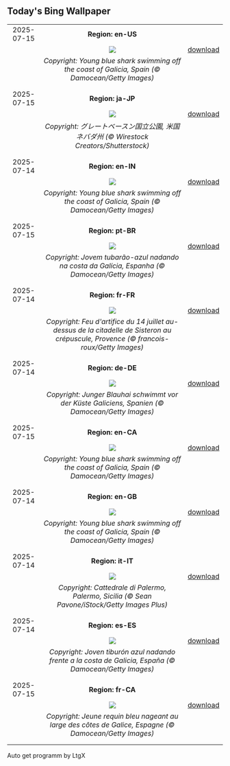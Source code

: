 ## Today's Bing Wallpaper
|      |      |      |
| :----: | :----: | :----: |
|2025-07-15|**Region: en-US**||
||![](https://www.bing.com/th?id=OHR.YoungShark_EN-US4689572794_UHD.jpg&pid=hp&w=1152&h=648&rs=1&c=4)| [download](https://www.bing.com/th?id=OHR.YoungShark_EN-US4689572794_UHD.jpg)|
||*Copyright: Young blue shark swimming off the coast of Galicia, Spain (© Damocean/Getty Images)*
||
|||
|2025-07-15|**Region: ja-JP**||
||![](https://www.bing.com/th?id=OHR.PerseidsPine_JA-JP0980673364_UHD.jpg&pid=hp&w=1152&h=648&rs=1&c=4)| [download](https://www.bing.com/th?id=OHR.PerseidsPine_JA-JP0980673364_UHD.jpg)|
||*Copyright: グレートベースン国立公園, 米国 ネバダ州 (© Wirestock Creators/Shutterstock)*
||
|||
|2025-07-14|**Region: en-IN**||
||![](https://www.bing.com/th?id=OHR.YoungShark_EN-IN1362768509_UHD.jpg&pid=hp&w=1152&h=648&rs=1&c=4)| [download](https://www.bing.com/th?id=OHR.YoungShark_EN-IN1362768509_UHD.jpg)|
||*Copyright: Young blue shark swimming off the coast of Galicia, Spain (© Damocean/Getty Images)*
||
|||
|2025-07-15|**Region: pt-BR**||
||![](https://www.bing.com/th?id=OHR.YoungShark_PT-BR8738658851_UHD.jpg&pid=hp&w=1152&h=648&rs=1&c=4)| [download](https://www.bing.com/th?id=OHR.YoungShark_PT-BR8738658851_UHD.jpg)|
||*Copyright: Jovem tubarão-azul nadando na costa da Galícia, Espanha (© Damocean/Getty Images)*
||
|||
|2025-07-14|**Region: fr-FR**||
||![](https://www.bing.com/th?id=OHR.BastilleDayCelebration_FR-FR1452357775_UHD.jpg&pid=hp&w=1152&h=648&rs=1&c=4)| [download](https://www.bing.com/th?id=OHR.BastilleDayCelebration_FR-FR1452357775_UHD.jpg)|
||*Copyright: Feu d'artifice du 14 juillet au-dessus de la citadelle de Sisteron au crépuscule, Provence (© francois-roux/Getty Images)*
||
|||
|2025-07-14|**Region: de-DE**||
||![](https://www.bing.com/th?id=OHR.YoungShark_DE-DE7165248670_UHD.jpg&pid=hp&w=1152&h=648&rs=1&c=4)| [download](https://www.bing.com/th?id=OHR.YoungShark_DE-DE7165248670_UHD.jpg)|
||*Copyright: Junger Blauhai schwimmt vor der Küste Galiciens, Spanien (© Damocean/Getty Images)*
||
|||
|2025-07-15|**Region: en-CA**||
||![](https://www.bing.com/th?id=OHR.YoungShark_EN-CA4182495058_UHD.jpg&pid=hp&w=1152&h=648&rs=1&c=4)| [download](https://www.bing.com/th?id=OHR.YoungShark_EN-CA4182495058_UHD.jpg)|
||*Copyright: Young blue shark swimming off the coast of Galicia, Spain (© Damocean/Getty Images)*
||
|||
|2025-07-14|**Region: en-GB**||
||![](https://www.bing.com/th?id=OHR.YoungShark_EN-GB9221315811_UHD.jpg&pid=hp&w=1152&h=648&rs=1&c=4)| [download](https://www.bing.com/th?id=OHR.YoungShark_EN-GB9221315811_UHD.jpg)|
||*Copyright: Young blue shark swimming off the coast of Galicia, Spain (© Damocean/Getty Images)*
||
|||
|2025-07-14|**Region: it-IT**||
||![](https://www.bing.com/th?id=OHR.CattedraleDiPalermo_IT-IT0519609819_UHD.jpg&pid=hp&w=1152&h=648&rs=1&c=4)| [download](https://www.bing.com/th?id=OHR.CattedraleDiPalermo_IT-IT0519609819_UHD.jpg)|
||*Copyright: Cattedrale di Palermo, Palermo, Sicilia (© Sean Pavone/iStock/Getty Images Plus)*
||
|||
|2025-07-14|**Region: es-ES**||
||![](https://www.bing.com/th?id=OHR.YoungShark_ES-ES5981151828_UHD.jpg&pid=hp&w=1152&h=648&rs=1&c=4)| [download](https://www.bing.com/th?id=OHR.YoungShark_ES-ES5981151828_UHD.jpg)|
||*Copyright: Joven tiburón azul nadando frente a la costa de Galicia, España (© Damocean/Getty Images)*
||
|||
|2025-07-15|**Region: fr-CA**||
||![](https://www.bing.com/th?id=OHR.YoungShark_FR-CA9574855149_UHD.jpg&pid=hp&w=1152&h=648&rs=1&c=4)| [download](https://www.bing.com/th?id=OHR.YoungShark_FR-CA9574855149_UHD.jpg)|
||*Copyright: Jeune requin bleu nageant au large des côtes de Galice, Espagne (© Damocean/Getty Images)*
||
|||

Auto get programm by LtgX
